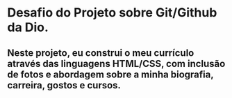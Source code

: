 # Desafio do Projeto sobre Git/Github da Dio.

## Neste projeto, eu construi o meu currículo através das linguagens HTML/CSS, com inclusão de fotos e abordagem sobre a minha biografia, carreira, gostos e cursos.
